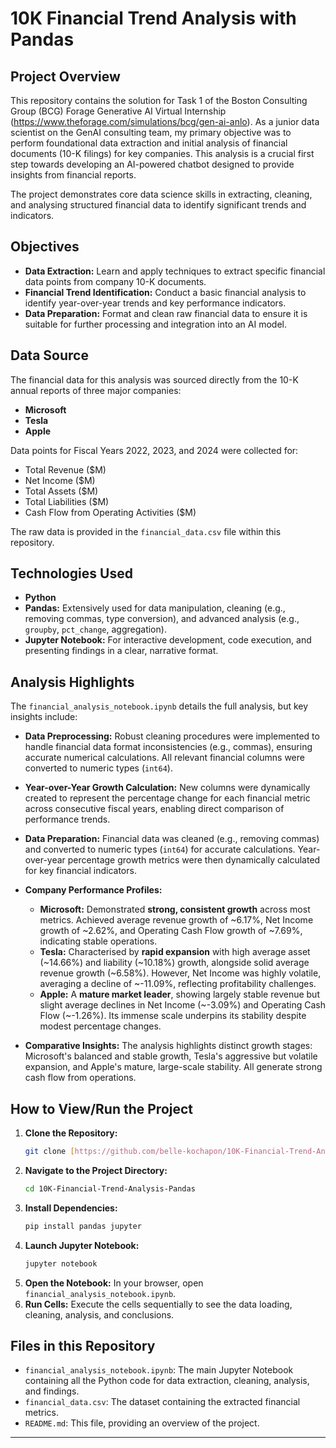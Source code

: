 # 10K Financial Trend Analysis with Pandas

## Project Overview

This repository contains the solution for Task 1 of the Boston Consulting Group (BCG) Forage Generative AI Virtual Internship (https://www.theforage.com/simulations/bcg/gen-ai-anlo). As a junior data scientist on the GenAI consulting team, my primary objective was to perform foundational data extraction and initial analysis of financial documents (10-K filings) for key companies. This analysis is a crucial first step towards developing an AI-powered chatbot designed to provide insights from financial reports.

The project demonstrates core data science skills in extracting, cleaning, and analysing structured financial data to identify significant trends and indicators.

## Objectives

* **Data Extraction:** Learn and apply techniques to extract specific financial data points from company 10-K documents.
* **Financial Trend Identification:** Conduct a basic financial analysis to identify year-over-year trends and key performance indicators.
* **Data Preparation:** Format and clean raw financial data to ensure it is suitable for further processing and integration into an AI model.

## Data Source

The financial data for this analysis was sourced directly from the 10-K annual reports of three major companies:
* **Microsoft**
* **Tesla**
* **Apple**

Data points for Fiscal Years 2022, 2023, and 2024 were collected for:
* Total Revenue ($M)
* Net Income ($M)
* Total Assets ($M)
* Total Liabilities ($M)
* Cash Flow from Operating Activities ($M)

The raw data is provided in the `financial_data.csv` file within this repository.

## Technologies Used

* **Python**
* **Pandas:** Extensively used for data manipulation, cleaning (e.g., removing commas, type conversion), and advanced analysis (e.g., `groupby`, `pct_change`, aggregation).
* **Jupyter Notebook:** For interactive development, code execution, and presenting findings in a clear, narrative format.

## Analysis Highlights

The `financial_analysis_notebook.ipynb` details the full analysis, but key insights include:

* **Data Preprocessing:** Robust cleaning procedures were implemented to handle financial data format inconsistencies (e.g., commas), ensuring accurate numerical calculations. All relevant financial columns were converted to numeric types (`int64`).
* **Year-over-Year Growth Calculation:** New columns were dynamically created to represent the percentage change for each financial metric across consecutive fiscal years, enabling direct comparison of performance trends.
* **Data Preparation:** Financial data was cleaned (e.g., removing commas) and converted to numeric types (`int64`) for accurate calculations. Year-over-year percentage growth metrics were then dynamically calculated for key financial indicators.
* **Company Performance Profiles:**
    * **Microsoft:** Demonstrated **strong, consistent growth** across most metrics. Achieved average revenue growth of ~6.17%, Net Income growth of ~2.62%, and Operating Cash Flow growth of ~7.69%, indicating stable operations.
    * **Tesla:** Characterised by **rapid expansion** with high average asset (~14.66%) and liability (~10.18%) growth, alongside solid average revenue growth (~6.58%). However, Net Income was highly volatile, averaging a decline of ~-11.09%, reflecting profitability challenges.
    * **Apple:** A **mature market leader**, showing largely stable revenue but slight average declines in Net Income (~-3.09%) and Operating Cash Flow (~-1.26%). Its immense scale underpins its stability despite modest percentage changes.

* **Comparative Insights:** The analysis highlights distinct growth stages: Microsoft's balanced and stable growth, Tesla's aggressive but volatile expansion, and Apple's mature, large-scale stability. All generate strong cash flow from operations.
## How to View/Run the Project

1.  **Clone the Repository:**
    ```bash
    git clone [https://github.com/belle-kochapon/10K-Financial-Trend-Analysis-Pandas.git](https://github.com/belle-kochapon/10K-Financial-Trend-Analysis-Pandas.git)
    ```
2.  **Navigate to the Project Directory:**
    ```bash
    cd 10K-Financial-Trend-Analysis-Pandas
    ```
3.  **Install Dependencies:**
    ```bash
    pip install pandas jupyter
    ```
4.  **Launch Jupyter Notebook:**
    ```bash
    jupyter notebook
    ```
5.  **Open the Notebook:** In your browser, open `financial_analysis_notebook.ipynb`.
6.  **Run Cells:** Execute the cells sequentially to see the data loading, cleaning, analysis, and conclusions.

## Files in this Repository

* `financial_analysis_notebook.ipynb`: The main Jupyter Notebook containing all the Python code for data extraction, cleaning, analysis, and findings.
* `financial_data.csv`: The dataset containing the extracted financial metrics.
* `README.md`: This file, providing an overview of the project.

---
